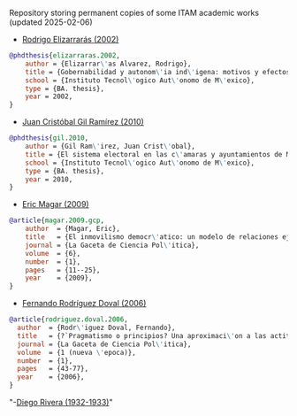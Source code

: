 Repository storing permanent copies of some ITAM academic works (updated 2025-02-06)

-   [Rodrigo Elizarrarás (2002)](https://github.com/emagar/paper-mirror/blob/master/elizarraras-Uyc2002itam.pdf)

```bibtex
@phdthesis{elizarraras.2002,
    author = {Elizarrar\'as Alvarez, Rodrigo},
    title = {Gobernabilidad y autonom\'ia ind\'igena: motivos y efectos en el reconocimiento de los usos y costumbres en Oaxaca},
    school = {Instituto Tecnol\'ogico Aut\'onomo de M\'exico},
    type = {BA. thesis},
    year = 2002,
}
```

-   [Juan Cristóbal Gil Ramírez (2010)](https://github.com/emagar/paper-mirror/blob/master/gil.sistemaElectoralCamarasAyuntamientosMexico2010.pdf)

```bibtex
@phdthesis{gil.2010,
    author = {Gil Ram\'irez, Juan Crist\'obal},
    title = {El sistema electoral en las c\'amaras y ayuntamientos de M\'exico},
    school = {Instituto Tecnol\'ogico Aut\'onomo de M\'exico},
    type = {BA. thesis},
    year = 2010,
}
```

-   [Eric Magar (2009)](https://github.com/emagar/paper-mirror/blob/master/magar2009gcp.pdf)

```bibtex
@article{magar.2009.gcp,
    author  = {Magar, Eric},
    title   = {El inmovilismo democr\'atico: un modelo de relaciones ejecutivo-legislativo en reg\'imenes con poderes separados},
    journal = {La Gaceta de Ciencia Pol\'itica},
    volume  = {6},
    number  = {1},
    pages   = {11--25},
    year    = {2009},
}
```

-   [Fernando Rodríguez Doval (2006)](https://github.com/emagar/paper-mirror/blob/master/rodriguez-doval-2006gcp.pdf)

```bibtex
@article{rodriguez.doval.2006,
  author  = {Rodr\'iguez Doval, Fernando},
  title   = {?`Pragmatismo o principios? Una aproximaci\'on a las actitudes y posturas estrat\'egicas de los panistas},
  journal = {La Gaceta de Ciencia Pol\'itica},
  volume  = {1 (nueva \'epoca)},
  number  = {1},
  pages   = {43-77},
  year    = {2006},
}
```
"-[Diego Rivera (1932-1933)](https://github.com/calexissarabia/paper-mirror/blob/master/descargmural%202.jfif)" 
